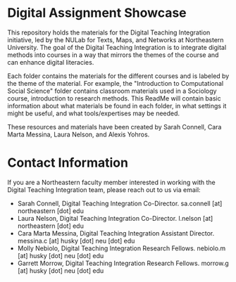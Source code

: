 # Digital Assignment Showcase

This repository holds the materials for the Digital Teaching Integration initiative, led by the NULab for Texts, Maps, and Networks at Northeastern University. The goal of the Digital Teaching Integration is to integrate digital methods into courses in a way that mirrors the themes of the course and can enhance digital literacies. 

Each folder contains the materials for the different courses and is labeled by the theme of the material. For example, the "Introduction to Computational Social Science" folder contains classroom materials used in a Sociology course, introduction to research methods. This ReadMe will contain basic information about what materials be found in each folder, in what settings it might be useful, and what tools/expertises may be needed.

These resources and materials have been created by Sarah Connell, Cara Marta Messina, Laura Nelson, and Alexis Yohros.

# Contact Information

If you are a Northeastern faculty member interested in working with the Digital Teaching Integration team, please reach out to us via email:

- Sarah Connell, Digital Teaching Integration Co-Director. sa.connell [at] northeastern [dot] edu
- Laura Nelson, Digital Teaching Integration Co-Director. l.nelson [at] northeastern [dot] edu
- Cara Marta Messina, Digital Teaching Integration Assistant Director. messina.c [at] husky [dot] neu [dot] edu
- Molly Nebiolo, Digital Teaching Integration Research Fellows. nebiolo.m [at] husky [dot] neu [dot] edu
- Garrett Morrow, Digital Teaching Integration Research Fellows. morrow.g [at] husky [dot] neu [dot] edu
